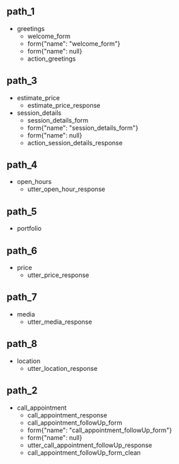 ## path_1
* greetings
	- welcome_form
	- form{"name": "welcome_form"}
	- form{"name": null}
	- action_greetings

## path_3
* estimate_price
	- estimate_price_response
* session_details
	- session_details_form
	- form{"name": "session_details_form"}
	- form{"name": null}
	- action_session_details_response

## path_4
* open_hours
	- utter_open_hour_response

## path_5
* portfolio

## path_6
* price
	- utter_price_response

## path_7
* media
	- utter_media_response

## path_8
* location
	- utter_location_response

## path_2
* call_appointment
	- call_appointment_response
	- call_appointment_followUp_form
	- form{"name": "call_appointment_followUp_form"}
	- form{"name": null}
	- utter_call_appointment_followUp_response
	- call_appointment_followUp_form_clean

